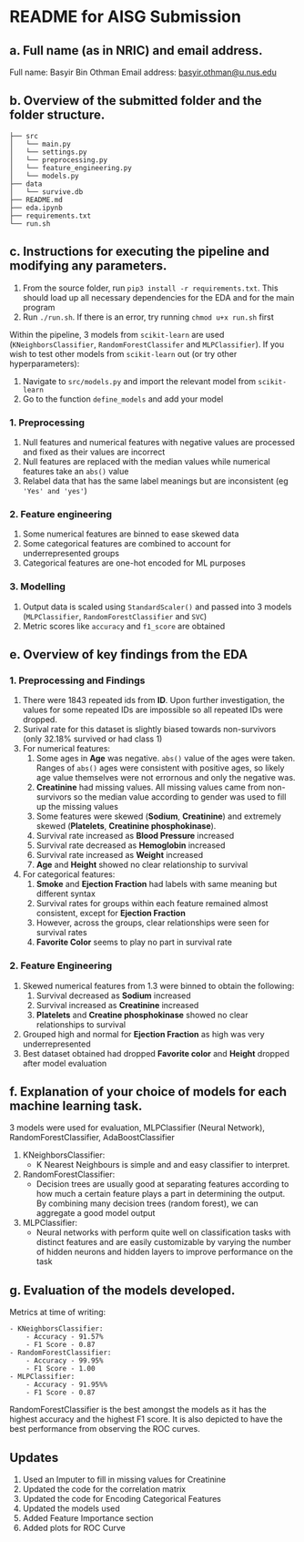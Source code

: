 # README for AISG Submission

## **a. Full name (as in NRIC) and email address.**

Full name: Basyir Bin Othman
Email address: basyir.othman@u.nus.edu

## **b. Overview of the submitted folder and the folder structure.**

```
├── src
│   └── main.py
│   └── settings.py
│   └── preprocessing.py
│   └── feature_engineering.py
│   └── models.py
├── data
│   └── survive.db
├── README.md
├── eda.ipynb
├── requirements.txt
└── run.sh
```

## **c. Instructions for executing the pipeline and modifying any parameters.**

1. From the source folder, run `pip3 install -r requirements.txt`. This should load up all necessary dependencies for the EDA and for the main program
2. Run `./run.sh`. If there is an error, try running `chmod u+x run.sh` first

Within the pipeline, 3 models from `scikit-learn` are used (`KNeighborsClassifier`, `RandomForestClassifer` and `MLPClassifier`). If you wish to test other models from `scikit-learn` out (or try other hyperparameters):<br>

1. Navigate to `src/models.py` and import the relevant model from `scikit-learn`
2. Go to the function `define_models` and add your model

### 1. Preprocessing

1. Null features and numerical features with negative values are processed and fixed as their values are incorrect
2. Null features are replaced with the median values while numerical features take an `abs()` value
3. Relabel data that has the same label meanings but are inconsistent (eg `'Yes' and 'yes'`)

### 2. Feature engineering

1. Some numerical features are binned to ease skewed data
2. Some categorical features are combined to account for underrepresented groups
3. Categorical features are one-hot encoded for ML purposes

### 3. Modelling

1. Output data is scaled using `StandardScaler()` and passed into 3 models (`MLPClassifier`, `RandomForestClassifier` and `SVC`)
2. Metric scores like `accuracy` and `f1_score` are obtained

## **e. Overview of key findings from the EDA**

### 1. Preprocessing and Findings

1.  There were 1843 repeated ids from **ID**. Upon further investigation, the values for some repeated IDs are impossible so all repeated IDs were dropped.
2.  Surival rate for this dataset is slightly biased towards non-survivors (only 32.18% survived or had class 1)
3.  For numerical features:
    1. Some ages in **Age** was negative. `abs()` value of the ages were taken. Ranges of `abs()` ages were consistent with positive ages, so likely age value themselves were not errornous and only the negative was.
    2. **Creatinine** had missing values. All missing values came from non-survivors so the median value according to gender was used to fill up the missing values
    3. Some features were skewed (**Sodium**, **Creatinine**) and extremely skewed (**Platelets**, **Creatinine phosphokinase**).
    4. Survival rate increased as **Blood Pressure** increased
    5. Survival rate decreased as **Hemoglobin** increased
    6. Survival rate increased as **Weight** increased
    7. **Age** and **Height** showed no clear relationship to survival
4.  For categorical features:
    1. **Smoke** and **Ejection Fraction** had labels with same meaning but different syntax
    2. Survival rates for groups within each feature remained almost consistent, except for **Ejection Fraction**
    3. However, across the groups, clear relationships were seen for survival rates
    4. **Favorite Color** seems to play no part in survival rate

### 2. Feature Engineering

1. Skewed numerical features from 1.3 were binned to obtain the following:
   1. Survival decreased as **Sodium** increased
   2. Survival increased as **Creatinine** increased
   3. **Platelets** and **Creatine phosphokinase** showed no clear relationships to survival
2. Grouped high and normal for **Ejection Fraction** as high was very underrepresented
3. Best dataset obtained had dropped **Favorite color** and **Height** dropped after model evaluation

## **f. Explanation of your choice of models for each machine learning task.**

3 models were used for evaluation, MLPClassifier (Neural Network), RandomForestClassifier, AdaBoostClassifier

1. KNeighborsClassifier:
   - K Nearest Neighbours is simple and and easy classifier to interpret.
2. RandomForestClassifier:
   - Decision trees are usually good at separating features according to how much a certain feature plays a part in determining the output. By combining many decision trees (random forest), we can aggregate a good model output
3. MLPClassifier:
   - Neural networks with perform quite well on classification tasks with distinct features and are easily customizable by varying the number of hidden neurons and hidden layers to improve performance on the task
## **g. Evaluation of the models developed.**

Metrics at time of writing:

    - KNeighborsClassifier:
        - Accuracy - 91.57%
        - F1 Score - 0.87
    - RandomForestClassifier:
        - Accuracy - 99.95%
        - F1 Score - 1.00
    - MLPClassifier:
        - Accuracy - 91.95%%
        - F1 Score - 0.87

RandomForestClassifier is the best amongst the models as it has the highest accuracy and the highest F1 score. It is also depicted to have the best performance from observing the ROC curves.



## Updates
1) Used an Imputer to fill in missing values for Creatinine
2) Updated the code for the correlation matrix
3) Updated the code for Encoding Categorical Features
4) Updated the models used
5) Added Feature Importance section 
6) Added plots for ROC Curve
